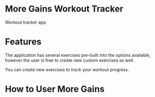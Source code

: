 # More Gains Workout Tracker

Workout tracker app

# Features

The application has several exercises pre-built into the options available, however the user is free to create new custom exercises as well.


You can create new exercises to track your workout progress.



# How to User More Gains









